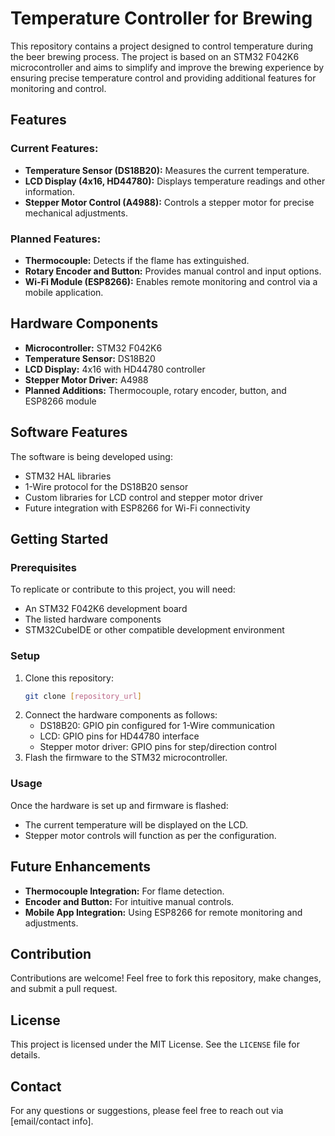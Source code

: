 # Temperature Controller for Brewing

This repository contains a project designed to control temperature during the beer brewing process. The project is based on an STM32 F042K6 microcontroller and aims to simplify and improve the brewing experience by ensuring precise temperature control and providing additional features for monitoring and control.

## Features

### Current Features:
- **Temperature Sensor (DS18B20):** Measures the current temperature.
- **LCD Display (4x16, HD44780):** Displays temperature readings and other information.
- **Stepper Motor Control (A4988):** Controls a stepper motor for precise mechanical adjustments.

### Planned Features:
- **Thermocouple:** Detects if the flame has extinguished.
- **Rotary Encoder and Button:** Provides manual control and input options.
- **Wi-Fi Module (ESP8266):** Enables remote monitoring and control via a mobile application.

## Hardware Components
- **Microcontroller:** STM32 F042K6
- **Temperature Sensor:** DS18B20
- **LCD Display:** 4x16 with HD44780 controller
- **Stepper Motor Driver:** A4988
- **Planned Additions:** Thermocouple, rotary encoder, button, and ESP8266 module

## Software Features
The software is being developed using:
- STM32 HAL libraries
- 1-Wire protocol for the DS18B20 sensor
- Custom libraries for LCD control and stepper motor driver
- Future integration with ESP8266 for Wi-Fi connectivity

## Getting Started

### Prerequisites
To replicate or contribute to this project, you will need:
- An STM32 F042K6 development board
- The listed hardware components
- STM32CubeIDE or other compatible development environment

### Setup
1. Clone this repository:
   ```bash
   git clone [repository_url]
   ```
2. Connect the hardware components as follows:
   - DS18B20: GPIO pin configured for 1-Wire communication
   - LCD: GPIO pins for HD44780 interface
   - Stepper motor driver: GPIO pins for step/direction control
3. Flash the firmware to the STM32 microcontroller.

### Usage
Once the hardware is set up and firmware is flashed:
- The current temperature will be displayed on the LCD.
- Stepper motor controls will function as per the configuration.

## Future Enhancements
- **Thermocouple Integration:** For flame detection.
- **Encoder and Button:** For intuitive manual controls.
- **Mobile App Integration:** Using ESP8266 for remote monitoring and adjustments.

## Contribution
Contributions are welcome! Feel free to fork this repository, make changes, and submit a pull request.

## License
This project is licensed under the MIT License. See the `LICENSE` file for details.

## Contact
For any questions or suggestions, please feel free to reach out via [email/contact info].
